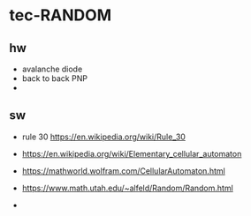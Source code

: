 # tec-RANDOM
## hw
- avalanche diode 
- back to back PNP
- 

## sw
- rule 30 https://en.wikipedia.org/wiki/Rule_30
- https://en.wikipedia.org/wiki/Elementary_cellular_automaton
- https://mathworld.wolfram.com/CellularAutomaton.html

- https://www.math.utah.edu/~alfeld/Random/Random.html
-
![]() 
- 
